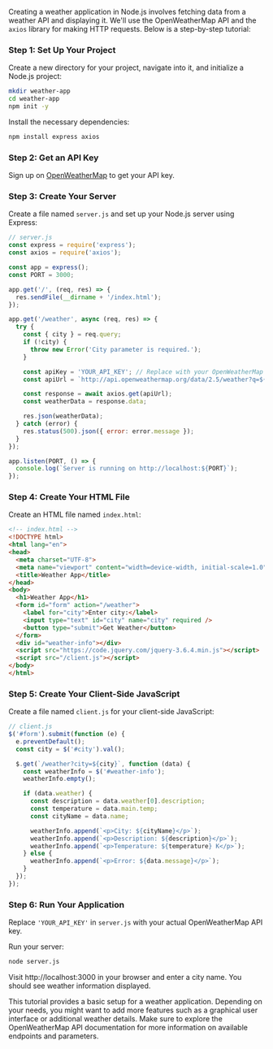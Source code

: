 Creating a weather application in Node.js involves fetching data from a weather API and displaying it. We'll use the OpenWeatherMap API and the `axios` library for making HTTP requests. Below is a step-by-step tutorial:

### Step 1: Set Up Your Project

Create a new directory for your project, navigate into it, and initialize a Node.js project:

```bash
mkdir weather-app
cd weather-app
npm init -y
```

Install the necessary dependencies:

```bash
npm install express axios
```

### Step 2: Get an API Key

Sign up on [OpenWeatherMap](https://openweathermap.org/) to get your API key.

### Step 3: Create Your Server

Create a file named `server.js` and set up your Node.js server using Express:

```javascript
// server.js
const express = require('express');
const axios = require('axios');

const app = express();
const PORT = 3000;

app.get('/', (req, res) => {
  res.sendFile(__dirname + '/index.html');
});

app.get('/weather', async (req, res) => {
  try {
    const { city } = req.query;
    if (!city) {
      throw new Error('City parameter is required.');
    }

    const apiKey = 'YOUR_API_KEY'; // Replace with your OpenWeatherMap API key
    const apiUrl = `http://api.openweathermap.org/data/2.5/weather?q=${city}&appid=${apiKey}`;

    const response = await axios.get(apiUrl);
    const weatherData = response.data;

    res.json(weatherData);
  } catch (error) {
    res.status(500).json({ error: error.message });
  }
});

app.listen(PORT, () => {
  console.log(`Server is running on http://localhost:${PORT}`);
});
```

### Step 4: Create Your HTML File

Create an HTML file named `index.html`:

```html
<!-- index.html -->
<!DOCTYPE html>
<html lang="en">
<head>
  <meta charset="UTF-8">
  <meta name="viewport" content="width=device-width, initial-scale=1.0">
  <title>Weather App</title>
</head>
<body>
  <h1>Weather App</h1>
  <form id="form" action="/weather">
    <label for="city">Enter city:</label>
    <input type="text" id="city" name="city" required />
    <button type="submit">Get Weather</button>
  </form>
  <div id="weather-info"></div>
  <script src="https://code.jquery.com/jquery-3.6.4.min.js"></script>
  <script src="/client.js"></script>
</body>
</html>
```

### Step 5: Create Your Client-Side JavaScript

Create a file named `client.js` for your client-side JavaScript:

```javascript
// client.js
$('#form').submit(function (e) {
  e.preventDefault();
  const city = $('#city').val();

  $.get(`/weather?city=${city}`, function (data) {
    const weatherInfo = $('#weather-info');
    weatherInfo.empty();

    if (data.weather) {
      const description = data.weather[0].description;
      const temperature = data.main.temp;
      const cityName = data.name;

      weatherInfo.append(`<p>City: ${cityName}</p>`);
      weatherInfo.append(`<p>Description: ${description}</p>`);
      weatherInfo.append(`<p>Temperature: ${temperature} K</p>`);
    } else {
      weatherInfo.append(`<p>Error: ${data.message}</p>`);
    }
  });
});
```

### Step 6: Run Your Application

Replace `'YOUR_API_KEY'` in `server.js` with your actual OpenWeatherMap API key.

Run your server:

```bash
node server.js
```

Visit http://localhost:3000 in your browser and enter a city name. You should see weather information displayed.

This tutorial provides a basic setup for a weather application. Depending on your needs, you might want to add more features such as a graphical user interface or additional weather details. Make sure to explore the OpenWeatherMap API documentation for more information on available endpoints and parameters.